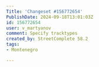 ```yaml
---
Title: 'Changeset #156772654'
PublishDate: 2024-09-18T13:01:03Z
id: 156772654
user: v_martyanov
comment: Specify tracktypes
created_by: StreetComplete 58.2
tags:
- Montenegro

---
```

